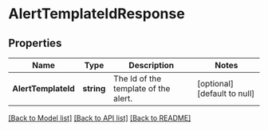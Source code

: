 # AlertTemplateIdResponse

## Properties
Name | Type | Description | Notes
------------ | ------------- | ------------- | -------------
**AlertTemplateId** | **string** | The Id of the template of the alert. | [optional] [default to null]

[[Back to Model list]](../README.md#documentation-for-models) [[Back to API list]](../README.md#documentation-for-api-endpoints) [[Back to README]](../README.md)

